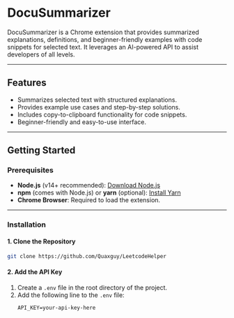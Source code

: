 # **DocuSummarizer**

DocuSummarizer is a Chrome extension that provides summarized explanations, definitions, and beginner-friendly examples with code snippets for selected text. It leverages an AI-powered API to assist developers of all levels.

---

## **Features**
- Summarizes selected text with structured explanations.
- Provides example use cases and step-by-step solutions.
- Includes copy-to-clipboard functionality for code snippets.
- Beginner-friendly and easy-to-use interface.

---

## **Getting Started**

### **Prerequisites**
- **Node.js** (v14+ recommended): [Download Node.js](https://nodejs.org/)
- **npm** (comes with Node.js) or **yarn** (optional): [Install Yarn](https://yarnpkg.com/)
- **Chrome Browser**: Required to load the extension.

---

### **Installation**

#### **1. Clone the Repository**
```bash
git clone https://github.com/Quaxguy/LeetcodeHelper

```

#### **2. Add the API Key**
1. Create a `.env` file in the root directory of the project.
2. Add the following line to the `.env` file:
   ```plaintext
   API_KEY=your-api-key-here
   ```
